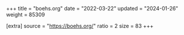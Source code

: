 +++
title = "boehs.org"
date = "2022-03-22"
updated = "2024-01-26"
weight = 85309

[extra]
source = "https://boehs.org/"
ratio = 2
size = 83
+++
